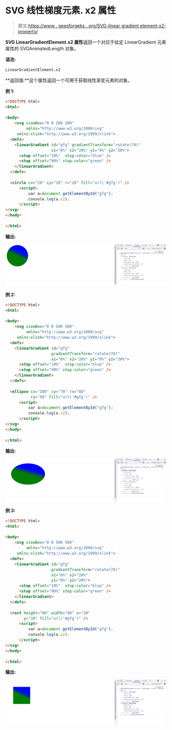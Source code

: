 # SVG 线性梯度元素. x2 属性

> 原文:[https://www . geesforgeks . org/SVG-linear gradient element-x2-property/](https://www.geeksforgeeks.org/svg-lineargradientelement-x2-property/)

**SVG LinearGradientElement.x2 属性**返回一个对应于给定 LinearGradient 元素属性的 SVGAnimatedLength 对象。

**语法:**

```html
LinearGradientElement.x2
```

**返回值:**这个属性返回一个可用于获取线性渐变元素的对象。

**例 1:**

```html
<!DOCTYPE html>
<html>

<body>
    <svg viewBox="0 0 200 200" 
         xmlns="http://www.w3.org/2000/svg"
     xmlns:xlink="http://www.w3.org/1999/xlink">
  <defs>
    <linearGradient id="gfg" gradientTransform="rotate(70)"
                    x1="0%" x2="20%" y1="0%" y2="20%">
      <stop offset="10%"  stop-color="blue" />
      <stop offset="90%" stop-color="green" />
    </linearGradient>
  </defs>

  <circle cx="20" cy="20" r="20" fill="url('#gfg')" />
      <script>
          var a=document.getElementById("gfg");
          console.log(a.x2);
      </script>
</svg>
</body>

</html>
```

**输出:**

![](img/5b93a86bcb0891c9710d6291dc760067.png)

**例 2:**

```html
<!DOCTYPE html>
<html>

<body>
    <svg viewBox="0 0 500 500" 
         xmlns="http://www.w3.org/2000/svg"
     xmlns:xlink="http://www.w3.org/1999/xlink">
  <defs>
    <linearGradient id="gfg" 
                    gradientTransform="rotate(70)"
                    x1="0%" x2="20%" y1="0%" y2="20%">
      <stop offset="10%"  stop-color="blue" />
      <stop offset="90%" stop-color="green" />
    </linearGradient>
  </defs>

  <ellipse cx="100" cy="70" rx="80" 
           ry="50" fill="url('#gfg')" />
      <script>
          var a=document.getElementById("gfg");
          console.log(a.x2);
      </script>
</svg>
</body>

</html>
```

**输出:**

![](img/39c504bbfa4f185f03da28c7c258f7a1.png)

**例 3:**

```html
<!DOCTYPE html>
<html>

<body>
    <svg viewBox="0 0 500 500" 
         xmlns="http://www.w3.org/2000/svg"
     xmlns:xlink="http://www.w3.org/1999/xlink">
  <defs>
    <linearGradient id="gfg" 
                    gradientTransform="rotate(70)" 
                    x1="0%" x2="20%" 
                    y1="0%" y2="20%">
      <stop offset="10%"  stop-color="blue" />
      <stop offset="90%" stop-color="green" />
    </linearGradient>
  </defs>

  <rect height="80" width="80" x="30"
        y="30" fill="url('#gfg')" />
      <script>
          var a=document.getElementById("gfg");
          console.log(a.x2);
      </script>
</svg>
</body>

</html>
```

**输出:**

![](img/a0934341ef8640768c47b7e6d9c2b5d5.png)